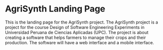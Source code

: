 # AgriSynth Landing Page
This is the landing page for the AgriSynth project. The AgriSynth project is a project for the course Design of Software Engineering Experiments in Universidad Peruana de Ciencias Aplicadas (UPC). The project is about creating a software that helps farmers to manage their crops and their production. The software will have a web interface and a mobile interface.